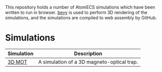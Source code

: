 
This repository holds a number of AtomECS simulations which have been written to run in browser.
[bevy](https://bevyengine.org/) is used to perform 3D rendering of the simulations, and the simulations are compiled to web assembly by GitHub.

# Simulations

| Simulation        |  Description                         |
|-------------------|--------------------------------------|
| [3D MOT](https://teamatomecs.github.io/AtomECSDemos/3d_mot.html) | A simulation of a 3D magneto-optical trap. |